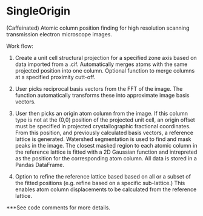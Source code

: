 # SingleOrigin

(Caffeinated) Atomic column position finding for high resolution scanning transmission electron microscope images.

Work flow:
1) Create a unit cell structural projection for a specified zone axis based on data imported from a .cif. Automatically merges atoms with the same projected position into one column. Optional function to merge columns at a specified proximity cutt-off.
 
2) User picks reciprocal basis vectors from the FFT of the image. The function automatically transforms these into approximate image basis vectors.

3) User then picks an origin atom column from the image. If this column type is not at the (0,0) position of the projected unit cell, an origin offset must be specified in projected crystallographic fractional coordinates. From this position, and previously calculated basis vectors, a reference lattice is generated. Watershed segmentation is used to find and mask peaks in the image. The closest masked region to each atomic column in the reference lattice is fitted with a 2D Gaussian function and intrepreted as the position for the corresponding atom column. All data is stored in a Pandas DataFrame.

4) Option to refine the reference lattice based based on all or a subset of the fitted positions (e.g. refine based on a specific sub-lattice.) This enables atom column displacements to be calculated from the reference lattice.

***See code comments for more details.

